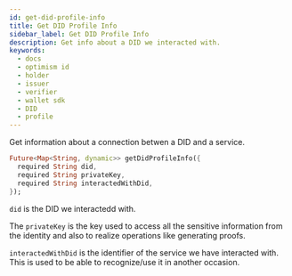 ```yaml
---
id: get-did-profile-info
title: Get DID Profile Info
sidebar_label: Get DID Profile Info
description: Get info about a DID we interacted with.
keywords:
  - docs
  - optimism id
  - holder
  - issuer
  - verifier
  - wallet sdk
  - DID
  - profile
---
```


Get information about a connection betwen a DID and a service.

```dart
Future<Map<String, dynamic>> getDidProfileInfo({
  required String did,
  required String privateKey,
  required String interactedWithDid,
});
```

`did` is the DID we interactedd with.

The `privateKey` is the key used to access all the sensitive information from the identity and also to realize operations like generating proofs.

`interactedWithDid` is the identifier of the service we have interacted with. This is used to be able to recognize/use it in another occasion.

